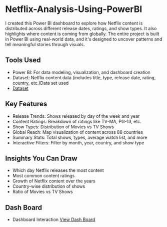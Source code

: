 # Netflix-Analysis-Using-PowerBI
I created this Power BI dashboard to explore how Netflix content is distributed across different release dates, ratings, and show types. It also highlights where content is coming from globally. The entire project is built in Power BI using real-world data, and it's designed to uncover patterns and tell meaningful stories through visuals.

## Tools Used
- Power BI: For data modeling, visualization, and dashboard creation
- Dataset: Netflix content data (includes title, type, release date, rating, country, etc.)Data set used
- <a href="https://github.com/Gokul-madhaiyan/Netflix-Analysis---Using-PowerBI/blob/main/Power%20BI%20project%20-%20Netflix.pbix">Dataset</a>

## Key Features
- Release Trends: Shows released by day of the week and year
- Content Ratings: Breakdown of ratings like TV-MA, PG-13, etc.
- Show Types: Distribution of Movies vs TV Shows
- Global Reach: Map visualization of content across 88 countries
- Summary Stats: Total shows, types, average watch list, and more
- Interactive Filters: Filter by month, year, country, and show type

## Insights You Can Draw
- Which day Netflix releases the most content
- Most common content ratings
- Growth of Netflix content over the years
- Country-wise distribution of shows
- Ratio of Movies vs TV Shows

## Dash Board
- Dashboard Interaction <a href="Netflix OTT Analysis Screenshot.jpg">View Dash Board</a>
